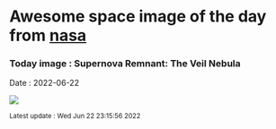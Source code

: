 
# Awesome space image of the day from [nasa](https://api.nasa.gov/)

### Today image : Supernova Remnant: The Veil Nebula

Date : 2022-06-22


![](https://apod.nasa.gov/apod/image/2206/Veil_Stocks_1080.jpg)

<small>Latest update : Wed Jun 22 23:15:56 2022</small>


